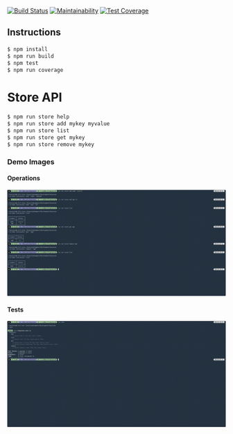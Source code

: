 [![Build Status](https://travis-ci.org/andrew-tests/keystore.svg?branch=master)](https://travis-ci.org/andrew-tests/keystore)
[![Maintainability](https://api.codeclimate.com/v1/badges/f5615a9c55b3d9574ea3/maintainability)](https://codeclimate.com/github/andrew-tests/keystore/maintainability)
[![Test Coverage](https://api.codeclimate.com/v1/badges/f5615a9c55b3d9574ea3/test_coverage)](https://codeclimate.com/github/andrew-tests/keystore/test_coverage)

## Instructions

    $ npm install
    $ npm run build
    $ npm test
    $ npm run coverage

# Store API

    $ npm run store help
    $ npm run store add mykey myvalue
    $ npm run store list
    $ npm run store get mykey
    $ npm run store remove mykey

### Demo Images

#### Operations

![Preview1](./1.png)

#### Tests

![Preview2](./2.png)
